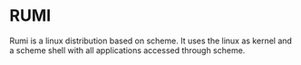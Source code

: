 # RUMI

Rumi is a linux distribution based on scheme. It uses the linux as kernel and a scheme shell with all applications accessed through scheme.
